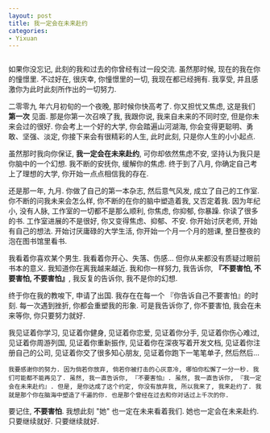 ```yaml
---
layout: post
title: 我一定会在未来赴约
categories:
- Yixuan
---
```


<embed autostart="true" hidden="false" loop=-1 src="http://openmindclub.qiniudn.com/Yixuan/music/ShortTripHome.mp3"></embed>

如果你没忘记, 此刻的我和过去的你曾经有过一段交流. 虽然那时候, 现在的我在你的憧憬里. 不过好在, 很庆幸, 你憧憬里的一切, 我现在都已经拥有. 我享受, 并且感激你为此时此刻所作出的一切努力.

二零零九 年六月初旬的一个夜晚, 那时候你快高考了. 你又担忧又焦虑, 这是我们 **第一次** 见面. 那是你第一次召唤了我, 我跟你说, 我来自未来的不同时空, 但是你未来会过的很好. 你会考上一个好的大学, 你会踏遍山河湖海, 你会变得更聪明、勇敢、坚强、淡定, 你接下来会有很精彩的人生, 此时此刻, 只是你人生的小小起点.  

虽然那时我向你保证, **我一定会在未来赴约**, 可你却依然焦虑不安, 坚持认为我只是你脑中的一个幻想. 我不断的安抚你, 缓解你的焦虑. 终于到了八月, 你确定自己考上了理想的大学, 你开始一点点相信我的存在.

还是那一年, 九月. 你做了自己的第一本杂志, 然后意气风发, 成立了自己的工作室. 你不断的问我未来会怎么样, 你不断的在你的脑中塑造着我, 又否定着我. 因为年纪小, 没有人脉, 工作室的一切都不是那么顺利, 你焦虑, 你抑郁, 你暴躁. 你读了很多的书. 工作室进展的不是很好, 你又变得焦虑、抑郁、不安. 你开始讨厌老师, 开始有自己的想法. 开始讨厌庸碌的大学生活, 你开始一个月一个月的翘课, 整日整夜的泡在图书馆里看书.

我看着你喜欢某个男生. 我看着你开心、失落、伤感... 但你从来都没有质疑过眼前书本的意义. 我知道你在离我越来越近. 我和你一样努力, 我告诉你, **『不要害怕, 不要害怕, 不要害怕』**, 我反复的告诉你, 我不是你的幻想.

终于你在我的教唆下, 申请了出国. 我存在在每一个 『你告诉自己不要害怕』的时刻. 每一次遇到挫折, 你都会重塑我的形象. 可是我告诉你了, 你不要害怕, 我会在未来等你, 你只要努力就好.

我见证着你学习, 见证着你健身, 见证着你恋爱, 见证着你分手, 见证着你伤心难过, 见证着你周游列国, 见证着你重新振作, 见证着你在深夜写着开发文档, 见证着你注册自己的公司, 见证着你交了很多知心朋友, 见证着你跑下一笔笔单子, 然后然后...

    我要感谢你的努力. 因为倘若你放弃, 倘若你被打击的心灰意冷, 哪怕你松懈了一分一秒. 我们可能都不能再见了. 虽然, 我一直告诉你, 『不要害怕』. 虽然, 我一直告诉你, 『我一定会在未来赴约』. 但是, 是你达成了这个约定, 你没有放弃我, 所以我来了, 我来赴约了. 我就是那个你在脑海中塑造了千遍的你. 也是那个曾经在过去和你对话过上千次的你.

要记住, **不要害怕**. 我想此刻 "她" 也一定在未来看着我们. 她也一定会在未来赴约. 只要继续就好. 只要继续就好.
